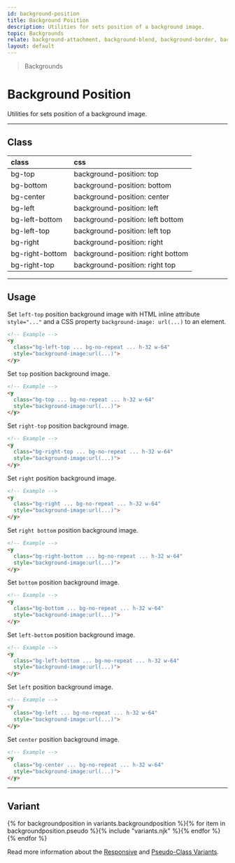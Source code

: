 ```yaml
---
id: background-position
title: Background Position
description: Utilities for sets position of a background image.
topic: Backgrounds
relate: background-attachment, background-blend, background-border, background-color, background-gradient, background-opacity, background-repeat, background-size
layout: default
---
```


> Backgrounds

# Background Position

Utilities for sets position of a background image.

---

## Class

| <span class="px-3 py-1 text-white (dark)text-charcoal-100 bg-charcoal-100 (dark)bg-gray-600 rounded-full">class</span> | <span class="px-3 py-1 text-white (dark)text-charcoal-100 bg-charcoal-100 (dark)bg-gray-600 rounded-full">css</span> |
|:--|:--|
| bg-top | background-position: top |
| bg-bottom | background-position: bottom |
| bg-center | background-position: center |
| bg-left | background-position: left |
| bg-left-bottom | background-position: left bottom |
| bg-left-top | background-position: left top |
| bg-right | background-position: right |
| bg-right-bottom | background-position: right bottom |
| bg-right-top | background-position: right top |

---

## Usage

Set `left-top` position background image with HTML inline attribute `style="..."` and a CSS property `background-image: url(...)` to an element.

<y class="my-2 mx-auto w-64 bg-red-200 border-2 border-dashed border-red-300">
  <y class="h-32 w-64 bg-left-top bg-no-repeat"
     style="background-image:url(https://picsum.photos/90?=1)"></y>
</y>

```html
<!-- Example -->
<y
  class="bg-left-top ... bg-no-repeat ... h-32 w-64"
  style="background-image:url(...)">
</y>
```

Set `top` position background image.

<y class="my-2 mx-auto w-64 bg-red-200 border-2 border-dashed border-red-300">
  <y class="h-32 w-64 bg-top bg-no-repeat"
     style="background-image:url(https://picsum.photos/90?=1)"></y>
</y>

```html
<!-- Example -->
<y
  class="bg-top ... bg-no-repeat ... h-32 w-64"
  style="background-image:url(...)">
</y>
```

Set `right-top` position background image.

<y class="my-2 mx-auto w-64 bg-red-200 border-2 border-dashed border-red-300">
  <y class="h-32 w-64 bg-right-top bg-no-repeat"
     style="background-image:url(https://picsum.photos/90?=1)"></y>
</y>

```html
<!-- Example -->
<y
  class="bg-right-top ... bg-no-repeat ... h-32 w-64"
  style="background-image:url(...)">
</y>
```

Set `right` position background image.

<y class="my-2 mx-auto w-64 bg-red-200 border-2 border-dashed border-red-300">
  <y class="h-32 w-64 bg-right bg-no-repeat"
     style="background-image:url(https://picsum.photos/90?=1)"></y>
</y>

```html
<!-- Example -->
<y
  class="bg-right ... bg-no-repeat ... h-32 w-64"
  style="background-image:url(...)">
</y>
```

Set `right bottom` position background image.

<y class="my-2 mx-auto w-64 bg-red-200 border-2 border-dashed border-red-300">
  <y class="h-32 w-64 bg-right-bottom bg-no-repeat"
     style="background-image:url(https://picsum.photos/90?=1)"></y>
</y>

```html
<!-- Example -->
<y
  class="bg-right-bottom ... bg-no-repeat ... h-32 w-64"
  style="background-image:url(...)">
</y>
```

Set `bottom` position background image.

<y class="my-2 mx-auto w-64 bg-red-200 border-2 border-dashed border-red-300">
  <y class="h-32 w-64 bg-bottom bg-no-repeat"
     style="background-image:url(https://picsum.photos/90?=1)"></y>
</y>

```html
<!-- Example -->
<y
  class="bg-bottom ... bg-no-repeat ... h-32 w-64"
  style="background-image:url(...)">
</y>
```

Set `left-bottom` position background image.

<y class="my-2 mx-auto w-64 bg-red-200 border-2 border-dashed border-red-300">
  <y class="h-32 w-64 bg-left-bottom bg-no-repeat"
     style="background-image:url(https://picsum.photos/90?=1)"></y>
</y>

```html
<!-- Example -->
<y
  class="bg-left-bottom ... bg-no-repeat ... h-32 w-64"
  style="background-image:url(...)">
</y>
```

Set `left` position background image.

<y class="my-2 mx-auto w-64 bg-red-200 border-2 border-dashed border-red-300">
  <y class="h-32 w-64 bg-left bg-no-repeat"
     style="background-image:url(https://picsum.photos/90?=1)"></y>
</y>

```html
<!-- Example -->
<y
  class="bg-left ... bg-no-repeat ... h-32 w-64"
  style="background-image:url(...)">
</y>
```

Set `center` position background image.

<y class="my-2 mx-auto w-64 bg-red-200 border-2 border-dashed border-red-300">
  <y class="h-32 w-64 bg-center bg-no-repeat"
     style="background-image:url(https://picsum.photos/90?=1)"></y>
</y>

```html
<!-- Example -->
<y
  class="bg-center ... bg-no-repeat ... h-32 w-64"
  style="background-image:url(...)">
</y>
```

---

## Variant

<y class="flex flex-gap-2 flex-wrap justify-start items-center">{% for backgroundposition in variants.backgroundposition %}{% for item in backgroundposition.pseudo %}{% include "variants.njk" %}{% endfor %}{% endfor %}</y>

Read more information about the [Responsive](/responsive) and [Pseudo-Class Variants](/pseudo-class-variants/).
